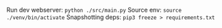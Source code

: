 Run dev webserver: `python ./src/main.py`
Source env: `source ./venv/bin/activate`
Snapshotting deps: `pip3 freeze > requirements.txt`
